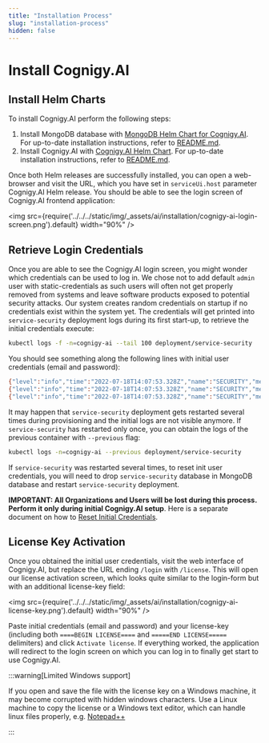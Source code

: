 ```yaml
---
title: "Installation Process"
slug: "installation-process"
hidden: false
---
```

# Install Cognigy.AI

## Install Helm Charts 

To install Cognigy.AI perform the following steps: 

1. Install MongoDB database with [MongoDB Helm Chart for Cognigy.AI](https://github.com/Cognigy/cognigy-mongodb-helm-chart). For up-to-date installation instructions, refer to [README.md](https://github.com/Cognigy/cognigy-mongodb-helm-chart#readme).
2. Install Cognigy.AI with [Cognigy.AI Helm Chart](https://github.com/Cognigy/cognigy-ai-helm-chart). For up-to-date installation instructions, refer to [README.md](https://github.com/Cognigy/cognigy-ai-helm-chart#readme).


Once both Helm releases are successfully installed, you can open a web-browser and visit the URL, which you have set in `serviceUi.host` parameter Cognigy.AI Helm release. You should be able to see the login screen of Cognigy.AI frontend application:

<img src={require('../../../static/img/_assets/ai/installation/cognigy-ai-login-screen.png').default} width="90%" />

## Retrieve Login Credentials

Once you are able to see the Cognigy.AI login screen, you might wonder which credentials can be used to log in. We chose not to add default `admin` user with static-credentials as such users will often not get properly removed from systems and leave software products exposed to potential security attacks. Our system creates random credentials on startup if no credentials exist within the system yet. The credentials will get printed into `service-security` deployment logs during its first start-up, to retrieve the initial credentials execute: 

```bash
kubectl logs -f -n=cognigy-ai --tail 100 deployment/service-security
```

You should see something along the following lines with initial user credentials (email and password): 

```bash
{"level":"info","time":"2022-07-18T14:07:53.328Z","name":"SECURITY","message":"This is the initial user account you can use to login","meta":{},"traceId":""}
{"level":"info","time":"2022-07-18T14:07:53.328Z","name":"SECURITY","message":"email: userc3c6ee0f61@cognigy.com","meta":{},"traceId":""}
{"level":"info","time":"2022-07-18T14:07:53.328Z","name":"SECURITY","message":"password: 1caf47b6b79efc59d5f11fde0669b261aA1!","meta":{},"traceId":""}
```

It may happen that `service-security` deployment gets restarted several times during provisioning and the initial logs are not visible anymore. If `service-security` has restarted only once, you can obtain the logs of the previous container with `--previous` flag:

```bash
kubectl logs -n=cognigy-ai --previous deployment/service-security
```
If `service-security` was restarted several times, to reset init user credentials, you will need to drop `service-security` database in MongoDB database and restart `service-security` deployment. 

**IMPORTANT: All Organizations and Users will be lost during this process. Perform it only during initial Cognigy.AI setup**.  Here is a separate document on how to [Reset Initial Credentials](reset-init-user-credentials.md).

## License Key Activation
Once you obtained the initial user credentials, visit the web interface of Cognigy.AI,
but replace the URL ending `/login` with `/license`.
This will open our license activation screen, which looks quite similar to the login-form but with an additional license-key field:

<img src={require('../../../static/img/_assets/ai/installation/cognigy-ai-license-key.png').default} width="90%" />


Paste initial credentials (email and password) and your license-key (including both `====BEGIN LICENSE====` and `=====END LICENSE=====` delimiters) and click `Activate license`. If everything worked, the application will redirect to the login screen on which you can log in to finally get start to use Cognigy.AI.

:::warning[Limited Windows support]

  If you open and save the file with the license key on a Windows machine, it may become corrupted with hidden windows characters. Use a Linux machine to copy the license or a Windows text editor, which can handle linux files properly, e.g. [Notepad++](https://notepad-plus-plus.org/)

:::

